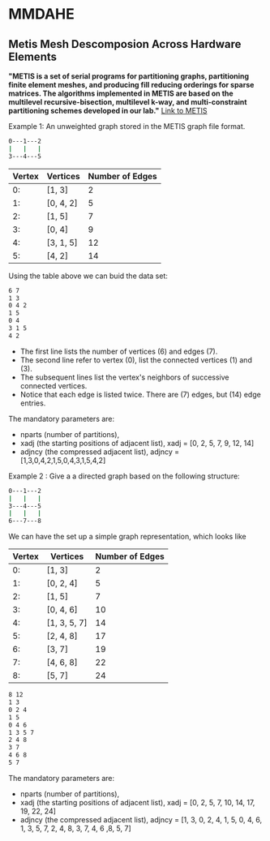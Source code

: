# MMDAHE
## Metis Mesh Descomposion Across Hardware Elements

**"METIS is a set of serial programs for partitioning graphs, partitioning finite element meshes, and producing fill reducing orderings for sparse matrices. The algorithms implemented in METIS are based on the multilevel recursive-bisection, multilevel k-way, and multi-constraint partitioning schemes developed in our lab."** [Link to METIS](http://glaros.dtc.umn.edu/gkhome/metis/metis/overview)

Example 1: An unweighted graph stored in the METIS graph file format.

```sh
0---1---2
|   |   |
3---4---5
```

| Vertex |  Vertices   | Number of Edges  |  
| ------ |   ------    |     ------       |
|  0:    |   [1, 3]    |      2           |
|  1:    |   [0, 4, 2] |      5           |
|  2:    |   [1, 5]    |      7           |
|  3:    |   [0, 4]    |      9           |
|  4:    |   [3, 1, 5] |      12          |
|  5:    |   [4, 2]    |      14          |  

Using the table above we can buid the data set: 
```sh
6 7
1 3
0 4 2
1 5
0 4
3 1 5
4 2
```
- The first line lists  the number of vertices (6) and edges (7).
- The second line refer to vertex (0), list the connected vertices (1) and (3).
- The subsequent lines list the vertex's neighbors of successive connected vertices.
- Notice that each edge is listed twice. There are (7) edges, but (14) edge entries.

The mandatory parameters are:
- nparts (number of partitions), 
- xadj (the starting positions of adjacent list), 
  xadj = [0, 2, 5, 7, 9, 12, 14]
- adjncy (the compressed adjacent list), 
  adjncy = [1,3,0,4,2,1,5,0,4,3,1,5,4,2]

Example 2 : Give a a directed graph based on the following structure:
```sh
0---1---2
|   |   |
3---4---5
|   |   |
6---7---8
```
We can have the set up a simple graph representation, which looks like

| Vertex |  Vertices   | Number of Edges  |  
| ------ |   ------    |     ------       |
  0:     | [1, 3]      |     2            |
| 1:     | [0, 2, 4]   |     5            |
| 2:     | [1, 5]      |     7            |
| 3:     | [0, 4, 6]   |     10           |
| 4:     | [1, 3, 5, 7]|     14           |
| 5:     | [2, 4, 8]   |     17           |
| 6:     | [3, 7]      |     19           |
| 7:     | [4, 6, 8]   |     22           |
| 8:     | [5, 7]      |     24           |

```sh
8 12
1 3
0 2 4
1 5
0 4 6
1 3 5 7
2 4 8
3 7
4 6 8
5 7
```
The mandatory parameters are:
- nparts (number of partitions), 
- xadj (the starting positions of adjacent list), 
  xadj = [0, 2, 5, 7, 10, 14, 17, 19, 22, 24]
- adjncy (the compressed adjacent list), 
  adjncy = [1, 3, 0, 2, 4, 1, 5, 0, 4, 6, 1, 3, 5, 7, 2, 4, 8, 3, 7, 4, 6 ,8, 5, 7]
